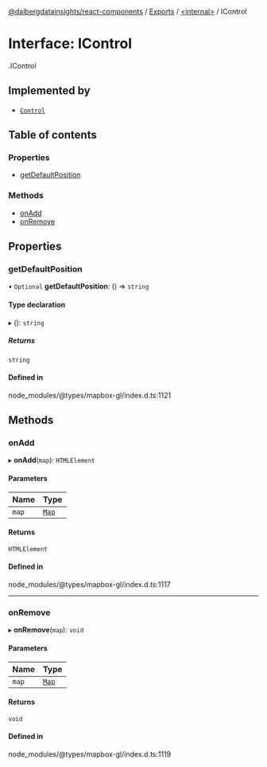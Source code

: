 [@dalbergdatainsights/react-components](../README.md) / [Exports](../modules.md) / [<internal\>](../modules/internal_.md) / IControl

# Interface: IControl

[<internal>](../modules/internal_.md).IControl

## Implemented by

- [`Control`](../classes/internal_.Control.md)

## Table of contents

### Properties

- [getDefaultPosition](internal_.IControl.md#getdefaultposition)

### Methods

- [onAdd](internal_.IControl.md#onadd)
- [onRemove](internal_.IControl.md#onremove)

## Properties

### getDefaultPosition

• `Optional` **getDefaultPosition**: () => `string`

#### Type declaration

▸ (): `string`

##### Returns

`string`

#### Defined in

node_modules/@types/mapbox-gl/index.d.ts:1121

## Methods

### onAdd

▸ **onAdd**(`map`): `HTMLElement`

#### Parameters

| Name | Type |
| :------ | :------ |
| `map` | [`Map`](../classes/internal_.Map.md) |

#### Returns

`HTMLElement`

#### Defined in

node_modules/@types/mapbox-gl/index.d.ts:1117

___

### onRemove

▸ **onRemove**(`map`): `void`

#### Parameters

| Name | Type |
| :------ | :------ |
| `map` | [`Map`](../classes/internal_.Map.md) |

#### Returns

`void`

#### Defined in

node_modules/@types/mapbox-gl/index.d.ts:1119
